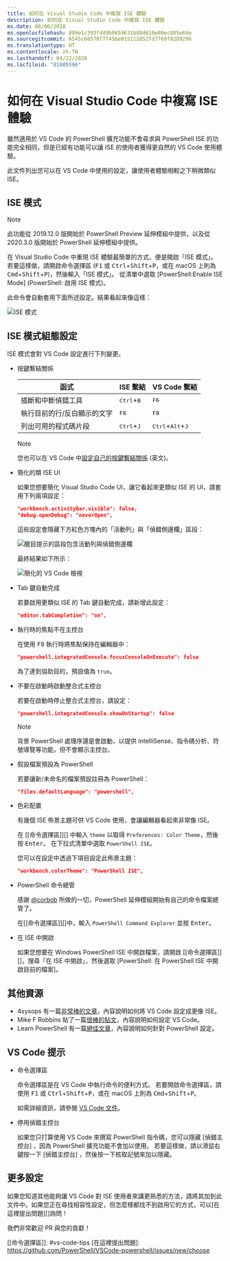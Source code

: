 ```yaml
---
title: 如何在 Visual Studio Code 中複寫 ISE 體驗
description: 如何在 Visual Studio Code 中複寫 ISE 體驗
ms.date: 08/06/2018
ms.openlocfilehash: 899e1c393fd49b0659631b88d610e80ec885e69e
ms.sourcegitcommit: 6545c60578f7745be015111052fd7769f8289296
ms.translationtype: HT
ms.contentlocale: zh-TW
ms.lasthandoff: 04/22/2020
ms.locfileid: "81005596"
---
```

# <a name="how-to-replicate-the-ise-experience-in-visual-studio-code"></a>如何在 Visual Studio Code 中複寫 ISE 體驗

雖然適用於 VS Code 的 PowerShell 擴充功能不會尋求與 PowerShell ISE 的功能完全相同，但是已經有功能可以讓 ISE 的使用者獲得更自然的 VS Code 使用體驗。

此文件列出您可以在 VS Code 中使用的設定，讓使用者體驗相較之下稍微類似 ISE。

## <a name="ise-mode"></a>ISE 模式

> [!NOTE]
> 此功能從 2019.12.0 版開始於 PowerShell Preview 延伸模組中提供，以及從 2020.3.0 版開始於 PowerShell 延伸模組中提供。

在 Visual Studio Code 中重現 ISE 體驗最簡單的方式，便是開啟「ISE 模式」。
若要這樣做，請開啟命令選擇區 (<kbd>F1</kbd> 或 <kbd>Ctrl</kbd>+<kbd>Shift</kbd>+<kbd>P</kbd>，或在 macOS 上則為 <kbd>Cmd</kbd>+<kbd>Shift</kbd>+<kbd>P</kbd>)，然後輸入「ISE 模式」。 從清單中選取 [PowerShell:Enable ISE Mode] \(PowerShell: 啟用 ISE 模式\)。

此命令會自動套用下面所述設定。結果看起來像這樣：

![ISE 模式](media/How-To-Replicate-the-ISE-Experience-In-VSCode/3-ise-mode.png)

## <a name="ise-mode-configuration-settings"></a>ISE 模式組態設定

ISE 模式會對 VS Code 設定進行下列變更。

- 按鍵繫結關係

  |               函式                |         ISE 繫結          |              VS Code 繫結                |
  | ------------------------------------- | ---------------------------- | ------------------------------------------- |
  | 插斷和中斷偵錯工具          | <kbd>Ctrl</kbd>+<kbd>B</kbd> | <kbd>F6</kbd>                               |
  | 執行目前的行/反白顯示的文字 | <kbd>F8</kbd>                | <kbd>F8</kbd>                               |
  | 列出可用的程式碼片段               | <kbd>Ctrl</kbd>+<kbd>J</kbd> | <kbd>Ctrl</kbd>+<kbd>Alt</kbd>+<kbd>J</kbd> |

  > [!NOTE]
  > 您也可以在 VS Code 中[設定自己的按鍵繫結關係](https://code.visualstudio.com/docs/getstarted/keybindings#_custom-keybindings-for-refactorings) \(英文\)。

- 簡化的類 ISE UI

  如果您想要簡化 Visual Studio Code UI，讓它看起來更類似 ISE 的 UI，請套用下列兩項設定：

  ```json
  "workbench.activityBar.visible": false,
  "debug.openDebug": "neverOpen",
  ```

  這些設定會隱藏下方紅色方塊內的「活動列」與「偵錯側邊欄」區段：

  ![醒目提示的區段包含活動列與偵錯側邊欄](media/How-To-Replicate-the-ISE-Experience-In-VSCode/1-highlighted-sidebar.png)

  最終結果如下所示：

  ![簡化的 VS Code 檢視](media/How-To-Replicate-the-ISE-Experience-In-VSCode/2-simplified-ui.png)

- Tab 鍵自動完成

  若要啟用更類似 ISE 的 Tab 鍵自動完成，請新增此設定：

  ```json
  "editor.tabCompletion": "on",
  ```

- 執行時的焦點不在主控台

  在使用 <kbd>F8</kbd> 執行時將焦點保持在編輯器中：

  ```json
  "powershell.integratedConsole.focusConsoleOnExecute": false
  ```

  為了達到協助目的，預設值為 `true`。

- 不要在啟動時啟動整合式主控台

  若要在啟動時停止整合式主控台，請設定：

  ```json
  "powershell.integratedConsole.showOnStartup": false
  ```

  > [!NOTE]
  > 背景 PowerShell 處理序還是會啟動，以提供 IntelliSense、指令碼分析、符號導覽等功能，但不會顯示主控台。

- 假設檔案預設為 PowerShell

  若要讓新/未命名的檔案預設註冊為 PowerShell：

  ```json
  "files.defaultLanguage": "powershell",
  ```

- 色彩配置

  有幾個 ISE 佈景主題可供 VS Code 使用，會讓編輯器看起來非常像 ISE。

  在 [[命令選擇區]][] 中輸入 `theme` 以取得 `Preferences: Color Theme`，然後按 <kbd>Enter</kbd>。 在下拉式清單中選取 `PowerShell ISE`。

  您可以在設定中透過下項目設定此佈景主題：

  ```json
  "workbench.colorTheme": "PowerShell ISE",
  ```

- PowerShell 命令總管

  感謝 [@corbob](https://github.com/corbob) 所做的一切，PowerShell 延伸模組開始有自己的命令檔案總管了。

  在[[命令選擇區]][]中，輸入 `PowerShell Command Explorer` 並按 <kbd>Enter</kbd>。

- 在 ISE 中開啟

  如果您想要在 Windows PowerShell ISE 中開啟檔案，請開啟 [[命令選擇區]][]，搜尋「在 ISE 中開啟」，然後選取 [PowerShell:  在 PowerShell ISE 中開啟目前的檔案]。

## <a name="other-resources"></a>其他資源

- 4sysops 有一篇[非常棒的文章][4sysops]，內容說明如何將 VS Code 設定成更像 ISE。
- Mike F Robbins 貼了一篇[很棒的貼文][mikefrobbins]，內容說明如何設定 VS Code。
- Learn PowerShell 有一篇[絕佳文章][learnpwsh]，內容說明如何針對 PowerShell 設定。

## <a name="vs-code-tips"></a>VS Code 提示

- 命令選擇區

  命令選擇區是在 VS Code 中執行命令的便利方式。 若要開啟命令選擇區，請使用 <kbd>F1</kbd> 或 <kbd>Ctrl</kbd>+<kbd>Shift</kbd>+<kbd>P</kbd>，或在 macOS 上則為 <kbd>Cmd</kbd>+<kbd>Shift</kbd>+<kbd>P</kbd>。

  如需詳細資訊，請參閱 [VS Code 文件][vsc-docs]。

- 停用偵錯主控台

  如果您只打算使用 VS Code 來撰寫 PowerShell 指令碼，您可以隱藏 [偵錯主控台]  ，因為 PowerShell 擴充功能不會加以使用。 若要這樣做，請以滑鼠右鍵按一下 [偵錯主控台]  ，然後按一下核取記號來加以隱藏。

## <a name="more-settings"></a>更多設定

如果您知道其他能夠讓 VS Code 對 ISE 使用者來講更熟悉的方法，請將其加到此文件中。如果您正在尋找相容性設定，但怎麼樣都找不到啟用它的方式，可以[在這裡提出問題][]詢問！

我們非常歡迎 PR 與您的貢獻！

<!-- link references -->
[vsc-docs]: https://code.visualstudio.com/docs/getstarted/userinterface#_command-palette
[[命令選擇區]]: #vs-code-tips
[在這裡提出問題]: https://github.com/PowerShell/VSCode-powershell/issues/new/choose

[4sysops]: https://4sysops.com/archives/make-visual-studio-code-look-and-behave-like-powershell-ise/
[mikefrobbins]: https://mikefrobbins.com/2017/08/24/how-to-install-visual-studio-code-and-configure-it-as-a-replacement-for-the-powershell-ise/
[learnpwsh]: https://www.learnpwsh.com/setup-vs-code-for-powershell/
